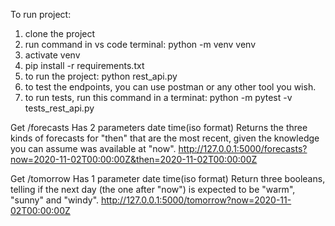 To run project:
1. clone the project
2. run command in vs code terminal: python -m venv venv
3. activate venv
4. pip install -r requirements.txt
5. to run the project: python rest_api.py
6. to test the endpoints, you can use postman or any other tool you wish.
7. to run tests, run this command in a terminat: python -m pytest -v tests_rest_api.py


Get /forecasts 
Has 2 parameters date time(iso format)
Returns the three kinds of forecasts for "then" that are the most recent, given the knowledge you can assume was available at "now".
http://127.0.0.1:5000/forecasts?now=2020-11-02T00:00:00Z&then=2020-11-02T00:00:00Z

Get /tomorrow
Has 1 parameter date time(iso format)
Return three booleans, telling if the next day (the one after "now") is expected to be "warm", "sunny" and "windy". 
http://127.0.0.1:5000/tomorrow?now=2020-11-02T00:00:00Z